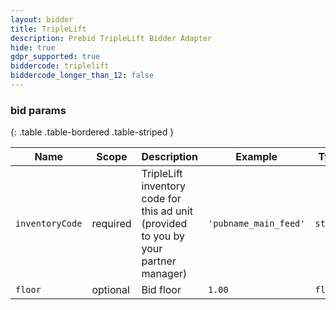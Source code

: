 ```yaml
---
layout: bidder
title: TripleLift
description: Prebid TripleLift Bidder Adapter
hide: true
gdpr_supported: true
biddercode: triplelift
biddercode_longer_than_12: false
---
```


### bid params

{: .table .table-bordered .table-striped }

| Name            | Scope    | Description                                                                          | Example               | Type     |
|-----------------|----------|--------------------------------------------------------------------------------------|-----------------------|----------|
| `inventoryCode` | required | TripleLift inventory code for this ad unit (provided to you by your partner manager) | `'pubname_main_feed'` | `string` |
| `floor`         | optional | Bid floor                                                                            | `1.00`                | `float`  |
